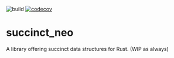 ![build](https://github.com/Skadic/succinct_neo/actions/workflows/rust.yml/badge.svg) [![codecov](https://codecov.io/gh/Skadic/succinct_neo/branch/master/graph/badge.svg?token=RAUG85WKOL)](https://codecov.io/gh/Skadic/succinct_neo)
# succinct_neo
A library offering succinct data structures for Rust. (WIP as always)
